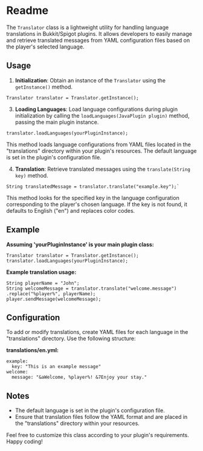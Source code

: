 # Readme

The `Translator` class is a lightweight utility for handling language translations in Bukkit/Spigot plugins. It allows developers to easily manage and retrieve translated messages from YAML configuration files based on the player's selected language.

## Usage

1.  **Initialization**: Obtain an instance of the `Translator` using the `getInstance()` method.

```
Translator translator = Translator.getInstance();
``` 
    
3.  **Loading Languages**: Load language configurations during plugin initialization by calling the `loadLanguages(JavaPlugin plugin)` method, passing the main plugin instance.

```    
translator.loadLanguages(yourPluginInstance);
```
    
This method loads language configurations from YAML files located in the "translations" directory within your plugin's resources. The default language is set in the plugin's configuration file.
    
4.  **Translation**: Retrieve translated messages using the `translate(String key)` method.
   
``` 
String translatedMessage = translator.translate("example.key");` 
```
This method looks for the specified key in the language configuration corresponding to the player's chosen language. If the key is not found, it defaults to English ("en") and replaces color codes.
    

## Example



**Assuming 'yourPluginInstance' is your main plugin class:**
```
Translator translator = Translator.getInstance();
translator.loadLanguages(yourPluginInstance);
```
**Example translation usage:**
```
String playerName = "John";
String welcomeMessage = translator.translate("welcome.message")
.replace("%player%", playerName);
player.sendMessage(welcomeMessage);
```


## Configuration

To add or modify translations, create YAML files for each language in the "translations" directory. Use the following structure:

**translations/en.yml:**

    example:
      key: "This is an example message"
    welcome:
      message: "&aWelcome, %player%! &7Enjoy your stay."


## Notes

-   The default language is set in the plugin's configuration file.
-   Ensure that translation files follow the YAML format and are placed in the "translations" directory within your resources.

Feel free to customize this class according to your plugin's requirements. Happy coding!

